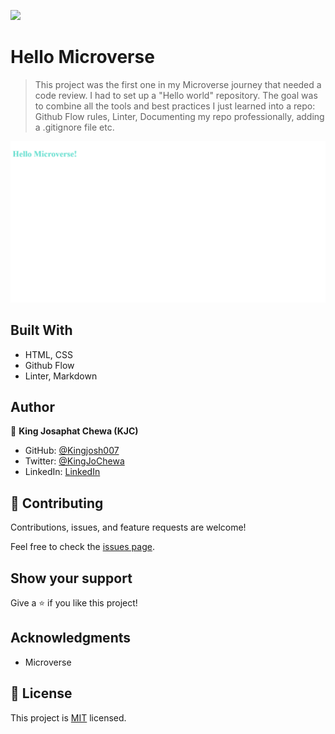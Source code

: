![](https://img.shields.io/badge/Microverse-blueviolet)

# Hello Microverse

> This project was the first one in my Microverse journey that needed a code review. I had to set up a "Hello world" repository. The goal was to combine all the tools and best practices I just learned into a repo: Github Flow rules, Linter, Documenting my repo professionally, adding a .gitignore file etc.

![screenshot](./app_screenshot.png)


## Built With

- HTML, CSS
- Github Flow
- Linter, Markdown


## Author

👤 **King Josaphat Chewa (KJC)**

- GitHub: [@Kingjosh007](https://github.com/Kingjosh007)
- Twitter: [@KingJoChewa](https://twitter.com/KingJoChewa)
- LinkedIn: [LinkedIn](https://www.linkedin.com/in/king-josaphat-chewa-aa154011b/)


## 🤝 Contributing

Contributions, issues, and feature requests are welcome!

Feel free to check the [issues page](../../issues/).

## Show your support

Give a ⭐️ if you like this project!

## Acknowledgments

- Microverse

## 📝 License

This project is [MIT](./MIT.md) licensed.

